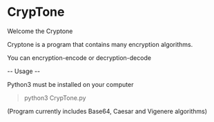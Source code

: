 # CrypTone

Welcome the Cryptone

Cryptone is a program that contains many encryption algorithms. 

You can encryption-encode or decryption-decode


-- Usage --

Python3 must be installed on your computer

> python3 CrypTone.py

(Program currently includes Base64, Caesar and Vigenere algorithms) 






